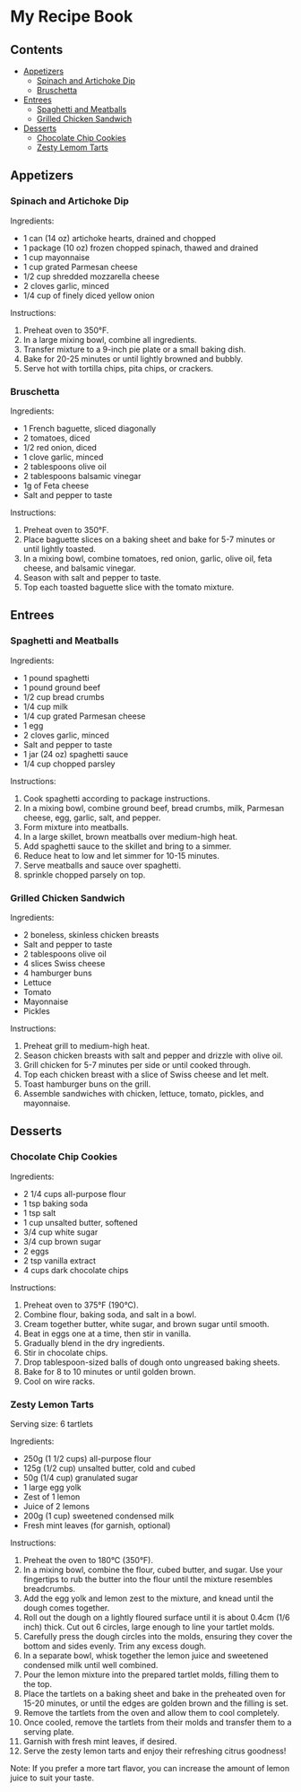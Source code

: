 # My Recipe Book

## Contents
- [Appetizers](#appetizers)
    - [Spinach and Artichoke Dip](#spinach-and-artichoke-dip)
    - [Bruschetta](#bruschetta)
- [Entrees](#entrees)
    - [Spaghetti and Meatballs](#spaghetti-and-meatballs)
    - [Grilled Chicken Sandwich](#grilled-chicken-sandwich)
- [Desserts](#desserts)
    - [Chocolate Chip Cookies](#chocolate-chip-cookies)
    - [Zesty Lemom Tarts](#Zesty-lemon-tarts)

    
## Appetizers
### Spinach and Artichoke Dip

Ingredients:
- 1 can (14 oz) artichoke hearts, drained and chopped
- 1 package (10 oz) frozen chopped spinach, thawed and drained
- 1 cup mayonnaise
- 1 cup grated Parmesan cheese
- 1/2 cup shredded mozzarella cheese
- 2 cloves garlic, minced
- 1/4 cup of finely diced yellow onion

Instructions:
1. Preheat oven to 350°F.
2. In a large mixing bowl, combine all ingredients.
3. Transfer mixture to a 9-inch pie plate or a small baking dish.
4. Bake for 20-25 minutes or until lightly browned and bubbly.
5. Serve hot with tortilla chips, pita chips, or crackers.

### Bruschetta

Ingredients:
- 1 French baguette, sliced diagonally
- 2 tomatoes, diced
- 1/2 red onion, diced
- 1 clove garlic, minced
- 2 tablespoons olive oil
- 2 tablespoons balsamic vinegar
- 1g of Feta cheese
- Salt and pepper to taste

Instructions:
1. Preheat oven to 350°F.
2. Place baguette slices on a baking sheet and bake for 5-7 minutes or until lightly toasted.
3. In a mixing bowl, combine tomatoes, red onion, garlic, olive oil, feta cheese, and balsamic vinegar.
4. Season with salt and pepper to taste.
5. Top each toasted baguette slice with the tomato mixture.

## Entrees
### Spaghetti and Meatballs

Ingredients:
- 1 pound spaghetti
- 1 pound ground beef
- 1/2 cup bread crumbs
- 1/4 cup milk
- 1/4 cup grated Parmesan cheese
- 1 egg
- 2 cloves garlic, minced
- Salt and pepper to taste
- 1 jar (24 oz) spaghetti sauce
- 1/4 cup chopped parsley

Instructions:
1. Cook spaghetti according to package instructions.
2. In a mixing bowl, combine ground beef, bread crumbs, milk, Parmesan cheese, egg, garlic, salt, and pepper.
3. Form mixture into meatballs.
4. In a large skillet, brown meatballs over medium-high heat.
5. Add spaghetti sauce to the skillet and bring to a simmer.
6. Reduce heat to low and let simmer for 10-15 minutes.
7. Serve meatballs and sauce over spaghetti.
8. sprinkle chopped parsely on top.

### Grilled Chicken Sandwich

Ingredients:
- 2 boneless, skinless chicken breasts
- Salt and pepper to taste
- 2 tablespoons olive oil
- 4 slices Swiss cheese
- 4 hamburger buns
- Lettuce
- Tomato
- Mayonnaise
- Pickles

Instructions:
1. Preheat grill to medium-high heat.
2. Season chicken breasts with salt and pepper and drizzle with olive oil.
3. Grill chicken for 5-7 minutes per side or until cooked through.
4. Top each chicken breast with a slice of Swiss cheese and let melt.
5. Toast hamburger buns on the grill.
6. Assemble sandwiches with chicken, lettuce, tomato, pickles, and mayonnaise.

## Desserts
### Chocolate Chip Cookies

Ingredients:
- 2 1/4 cups all-purpose flour
- 1 tsp baking soda
- 1 tsp salt
- 1 cup unsalted butter, softened
- 3/4 cup white sugar
- 3/4 cup brown sugar
- 2 eggs
- 2 tsp vanilla extract
- 4 cups dark chocolate chips

Instructions:
1. Preheat oven to 375°F (190°C).
2. Combine flour, baking soda, and salt in a bowl.
3. Cream together butter, white sugar, and brown sugar until smooth.
4. Beat in eggs one at a time, then stir in vanilla.
5. Gradually blend in the dry ingredients.
6. Stir in chocolate chips.
7. Drop tablespoon-sized balls of dough onto ungreased baking sheets.
8. Bake for 8 to 10 minutes or until golden brown.
9. Cool on wire racks.

### Zesty Lemon Tarts

Serving size: 6 tartlets

Ingredients:
- 250g (1 1/2 cups) all-purpose flour
- 125g (1/2 cup) unsalted butter, cold and cubed
- 50g (1/4 cup) granulated sugar
- 1 large egg yolk
- Zest of 1 lemon
- Juice of 2 lemons
- 200g (1 cup) sweetened condensed milk
- Fresh mint leaves (for garnish, optional)

Instructions:
1. Preheat the oven to 180°C (350°F).
2. In a mixing bowl, combine the flour, cubed butter, and sugar. Use your fingertips to rub the butter into the flour until the mixture resembles breadcrumbs.
3. Add the egg yolk and lemon zest to the mixture, and knead until the dough comes together.
4. Roll out the dough on a lightly floured surface until it is about 0.4cm (1/6 inch) thick. Cut out 6 circles, large enough to line your tartlet molds.
5. Carefully press the dough circles into the molds, ensuring they cover the bottom and sides evenly. Trim any excess dough.
6. In a separate bowl, whisk together the lemon juice and sweetened condensed milk until well combined.
7. Pour the lemon mixture into the prepared tartlet molds, filling them to the top.
8. Place the tartlets on a baking sheet and bake in the preheated oven for 15-20 minutes, or until the edges are golden brown and the filling is set.
9. Remove the tartlets from the oven and allow them to cool completely.
10. Once cooled, remove the tartlets from their molds and transfer them to a serving plate.
11. Garnish with fresh mint leaves, if desired.
12. Serve the zesty lemon tarts and enjoy their refreshing citrus goodness!

Note: If you prefer a more tart flavor, you can increase the amount of lemon juice to suit your taste. 